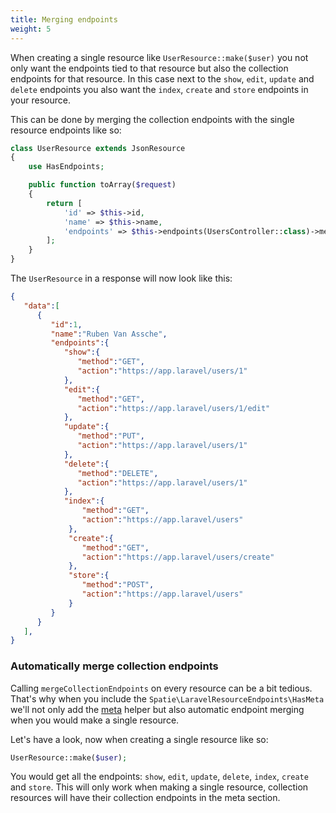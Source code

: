 ```yaml
---
title: Merging endpoints
weight: 5
---
```


When creating a single resource like `UserResource::make($user)` you not only want the endpoints tied to that resource but also the collection endpoints for that resource. In this case next to the `show`, `edit`, `update` and `delete` endpoints you also want the `index`, `create` and `store` endpoints in your resource.

This can be done by merging the collection endpoints with the single resource endpoints like so:

``` php
class UserResource extends JsonResource
{
    use HasEndpoints;

    public function toArray($request)
    {
        return [
            'id' => $this->id,
            'name' => $this->name,
            'endpoints' => $this->endpoints(UsersController::class)->mergeCollectionEndpoints(),
        ];
    }
}

```

The `UserResource` in a response will now look like this:

```json
{  
   "data":[  
      {  
         "id":1,
         "name":"Ruben Van Assche",
         "endpoints":{  
            "show":{  
               "method":"GET",
               "action":"https://app.laravel/users/1"
            },
            "edit":{  
               "method":"GET",
               "action":"https://app.laravel/users/1/edit"
            },
            "update":{  
               "method":"PUT",
               "action":"https://app.laravel/users/1"
            },
            "delete":{  
               "method":"DELETE",
               "action":"https://app.laravel/users/1"
            },
            "index":{  
                "method":"GET",
                "action":"https://app.laravel/users"
             },
             "create":{  
                "method":"GET",
                "action":"https://app.laravel/users/create"
             },
             "store":{  
                "method":"POST",
                "action":"https://app.laravel/users"
             }
         }
      }  
   ],
}
```

### Automatically merge collection endpoints

Calling `mergeCollectionEndpoints` on every resource can be a bit tedious. That's why when you include the `Spatie\LaravelResourceEndpoints\HasMeta` we'll not only add the [meta](https://docs.spatie.be/laravel-resource-endpoints/v1/usage/meta-helper/) helper but also automatic endpoint merging when you would make a single resource.

Let's have a look, now when creating a single resource like so:


```php
UserResource::make($user);
```

You would get all the endpoints: `show`, `edit`, `update`, `delete`, `index`, `create` and `store`. This will only work when making a single resource, collection resources will have their collection endpoints in the meta section.
